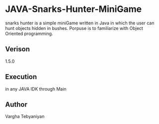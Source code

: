 # JAVA-Snarks-Hunter-MiniGame
  snarks hunter is a simple miniGame written in Java in which the user can hunt objects hidden in bushes. Porpuse is to familiarize with Object Oriented programming.  

## Verison
  1.5.0

## Execution 
  in any JAVA IDK through Main
  
## Author
  Vargha Tebyaniyan

